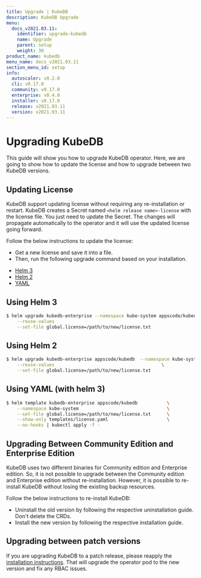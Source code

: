 ```yaml
---
title: Upgrade | KubeDB
description: KubeDB Upgrade
menu:
  docs_v2021.03.11:
    identifier: upgrade-kubedb
    name: Upgrade
    parent: setup
    weight: 30
product_name: kubedb
menu_name: docs_v2021.03.11
section_menu_id: setup
info:
  autoscaler: v0.2.0
  cli: v0.17.0
  community: v0.17.0
  enterprise: v0.4.0
  installer: v0.17.0
  release: v2021.03.11
  version: v2021.03.11
---
```


# Upgrading KubeDB

This guide will show you how to upgrade KubeDB operator. Here, we are going to show how to update the license and how to upgrade between two KubeDB versions.

## Updating License

KubeDB support updating license without requiring any re-installation or restart. KubeDB creates a Secret named `<helm release name>-license` with the license file. You just need to update the Secret. The changes will propagate automatically to the operator and it will use the updated license going forward.

Follow the below instructions to update the license:

- Get a new license and save it into a file.
- Then, run the following upgrade command based on your installation.

<ul class="nav nav-tabs" id="installerTab" role="tablist">
  <li class="nav-item">
    <a class="nav-link active" id="helm3-tab" data-toggle="tab" href="#helm3" role="tab" aria-controls="helm3" aria-selected="true">Helm 3</a>
  </li>
  <li class="nav-item">
    <a class="nav-link" id="helm2-tab" data-toggle="tab" href="#helm2" role="tab" aria-controls="helm2" aria-selected="false">Helm 2</a>
  </li>
  <li class="nav-item">
    <a class="nav-link" id="script-tab" data-toggle="tab" href="#script" role="tab" aria-controls="script" aria-selected="false">YAML</a>
  </li>
</ul>
<div class="tab-content" id="installerTabContent">
  <div class="tab-pane fade show active" id="helm3" role="tabpanel" aria-labelledby="helm3-tab">

## Using Helm 3

```bash
$ helm upgrade kubedb-enterprise --namespace kube-system appscode/kubedb \
    --reuse-values                                                       \
    --set-file global.license=/path/to/new/license.txt
```

</div>
<div class="tab-pane fade" id="helm2" role="tabpanel" aria-labelledby="helm2-tab">

## Using Helm 2

```bash
$ helm upgrade kubedb-enterprise appscode/kubedb  --namespace kube-system \
    --reuse-values                                        \
    --set-file global.license=/path/to/new/license.txt
```

</div>
<div class="tab-pane fade" id="script" role="tabpanel" aria-labelledby="script-tab">

## Using YAML (with helm 3)

```bash
$ helm template kubedb-enterprise appscode/kubedb           \
    --namespace kube-system                                 \
    --set-file global.license=/path/to/new/license.txt      \
    --show-only templates/license.yaml                      \
    --no-hooks | kubectl apply -f -
```

</div>
</div>

## Upgrading Between Community Edition and Enterprise Edition

KubeDB uses two different binaries for Community edition and Enterprise edition. So, it is not possible to upgrade between the Community edition and Enterprise edition without re-installation. However, it is possible to re-install KubeDB without losing the existing backup resources.

Follow the below instructions to re-install KubeDB:

- Uninstall the old version by following the respective uninstallation guide. Don't delete the CRDs.
- Install the new version by following the respective installation guide.

## Upgrading between patch versions

If you are upgrading KubeDB to a patch release, please reapply the [installation instructions](/docs/v2021.03.11/setup/README). That will upgrade the operator pod to the new version and fix any RBAC issues.
